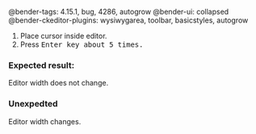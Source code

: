 @bender-tags: 4.15.1, bug, 4286, autogrow
@bender-ui: collapsed
@bender-ckeditor-plugins: wysiwygarea, toolbar, basicstyles, autogrow

1. Place cursor inside editor.
1. Press <kbd>Enter</kdb> key about 5 times.

### Expected result:

Editor width does not change.

### Unexpedted

Editor width changes.
